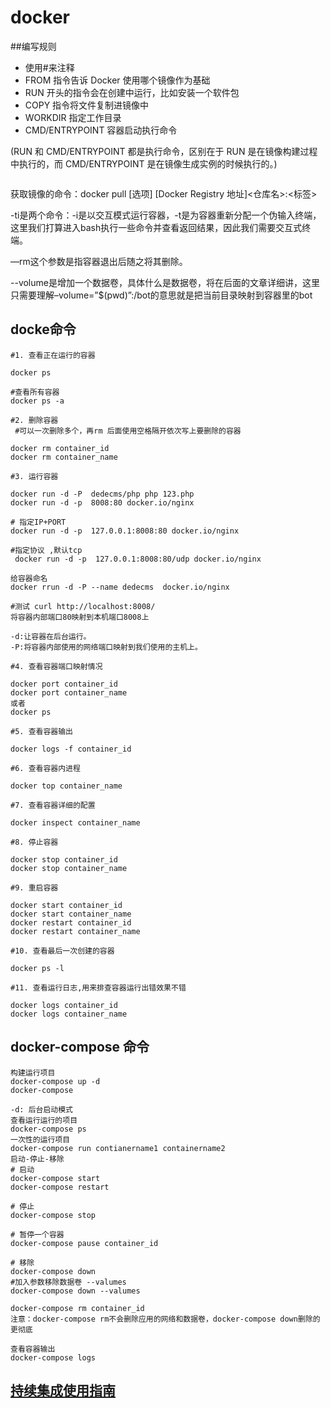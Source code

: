 # docker

##编写规则

* 使用#来注释
* FROM 指令告诉 Docker 使用哪个镜像作为基础
* RUN 开头的指令会在创建中运行，比如安装一个软件包
* COPY 指令将文件复制进镜像中
* WORKDIR 指定工作目录
* CMD/ENTRYPOINT 容器启动执行命令

(RUN 和 CMD/ENTRYPOINT 都是执行命令，区别在于 RUN 是在镜像构建过程中执行的，而 CMD/ENTRYPOINT 是在镜像生成实例的时候执行的。)

``` Dockerfile
```

获取镜像的命令：docker pull [选项] [Docker Registry 地址]<仓库名>:<标签>  

-ti是两个命令：-i是以交互模式运行容器，-t是为容器重新分配一个伪输入终端，这里我们打算进入bash执行一些命令并查看返回结果，因此我们需要交互式终端。

—rm这个参数是指容器退出后随之将其删除。

--volume是增加一个数据卷，具体什么是数据卷，将在后面的文章详细讲，这里只需要理解–volume=”$(pwd)”:/bot的意思就是把当前目录映射到容器里的bot

## docke命令

```
#1. 查看正在运行的容器

docker ps

#查看所有容器
docker ps -a

#2. 删除容器
 #可以一次删除多个，再rm 后面使用空格隔开依次写上要删除的容器

docker rm container_id
docker rm container_name

#3. 运行容器

docker run -d -P  dedecms/php php 123.php
docker run -d -p  8008:80 docker.io/nginx 

# 指定IP+PORT
docker run -d -p  127.0.0.1:8008:80 docker.io/nginx 

#指定协议 ,默认tcp
 docker run -d -p  127.0.0.1:8008:80/udp docker.io/nginx 

给容器命名
docker rrun -d -P --name dedecms  docker.io/nginx 

#测试 curl http://localhost:8008/
将容器内部端口80映射到本机端口8008上

-d:让容器在后台运行。
-P:将容器内部使用的网络端口映射到我们使用的主机上。

#4. 查看容器端口映射情况

docker port container_id
docker port container_name
或者
docker ps

#5. 查看容器输出

docker logs -f container_id

#6. 查看容器内进程

docker top container_name

#7. 查看容器详细的配置

docker inspect container_name

#8. 停止容器

docker stop container_id
docker stop container_name

#9. 重启容器

docker start container_id
docker start container_name
docker restart container_id
docker restart container_name

#10. 查看最后一次创建的容器

docker ps -l

#11. 查看运行日志,用来排查容器运行出错效果不错

docker logs container_id
docker logs container_name
```

## docker-compose 命令

```
构建运行项目
docker-compose up -d
docker-compose

-d: 后台启动模式
查看运行运行的项目
docker-compose ps
一次性的运行项目
docker-compose run contianername1 containername2 
启动-停止-移除
# 启动
docker-compose start
docker-compose restart

# 停止
docker-compose stop 

# 暂停一个容器
docker-compose pause container_id     

# 移除
docker-compose down
#加入参数移除数据卷 --valumes
docker-compose down --valumes

docker-compose rm container_id
注意：docker-compose rm不会删除应用的网络和数据卷，docker-compose down删除的更彻底

查看容器输出
docker-compose logs
```

## [持续集成使用指南](201812003.md)